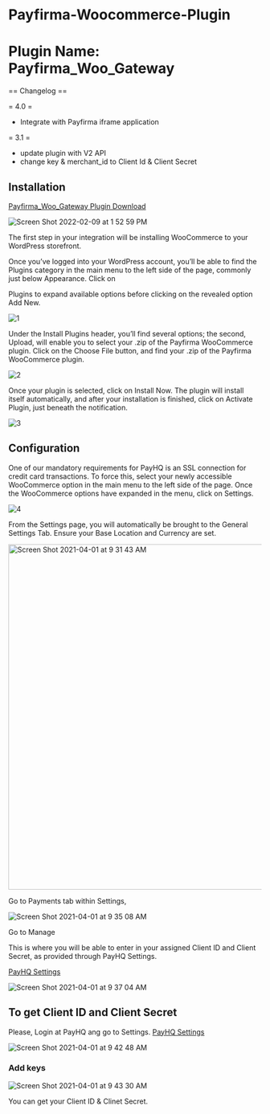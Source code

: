 # Payfirma-Woocommerce-Plugin

# Plugin Name: Payfirma_Woo_Gateway

== Changelog ==

= 4.0 = 
* Integrate with Payfirma iframe application 


= 3.1 = 
* update plugin with V2 API 
* change key & merchant_id to Client Id & Client Secret


## Installation

[Payfirma_Woo_Gateway Plugin Download](https://github.com/Payfirma/New_Payfirma_Woo_Gateway/blob/master/download/Payfirma_Woo_Gateway.zip)

![Screen Shot 2022-02-09 at 1 52 59 PM](https://user-images.githubusercontent.com/67436452/153296717-3f6af80f-7a5f-4fe0-850c-7e3332c022be.png)



The first step in your integration will be installing WooCommerce to your WordPress storefront.

Once you’ve logged into your WordPress account, you’ll be able to find the Plugins category in the main menu to the left side of the page, commonly just below Appearance. Click on

Plugins to expand available options before clicking on the revealed option
Add New.

![1](https://user-images.githubusercontent.com/67436452/113324599-282db580-92cc-11eb-8ddd-f895eda8fe55.png)


Under the Install Plugins header, you’ll find several options; the second, Upload, will enable you to select your .zip of the Payfirma WooCommerce plugin. Click on the Choose File button, and find your .zip of the Payfirma WooCommerce plugin.

![2](https://user-images.githubusercontent.com/67436452/113324873-7a6ed680-92cc-11eb-99a4-0ede994c18c2.png)

Once your plugin is selected, click on Install Now. The plugin will install itself automatically, and after your installation is finished, click on Activate Plugin, just beneath the notification.

![3](https://user-images.githubusercontent.com/67436452/113324927-8d81a680-92cc-11eb-8a3c-26c99740f3c1.png)


## Configuration

One of our mandatory requirements for PayHQ is an SSL connection for credit card transactions. To force this, select your newly accessible WooCommerce option in the main menu to the left side of the page. Once the WooCommerce options have expanded in the menu, click on Settings.

![4](https://user-images.githubusercontent.com/67436452/113325053-bb66eb00-92cc-11eb-83e5-6355fb225484.png)


From the Settings page, you will automatically be brought to the General Settings Tab. Ensure your Base Location and Currency are set.

<img width="688" alt="Screen Shot 2021-04-01 at 9 31 43 AM" src="https://user-images.githubusercontent.com/67436452/113325332-231d3600-92cd-11eb-8ff9-4149c5204af8.png">


Go to Payments tab within Settings,

![Screen Shot 2021-04-01 at 9 35 08 AM](https://user-images.githubusercontent.com/67436452/113325663-958e1600-92cd-11eb-937d-925813e497ec.png)

Go to Manage 

This is where you will be able to enter in your assigned Client ID and Client Secret, as provided through PayHQ Settings.

[PayHQ Settings](https://hq.payfirma.com/#/settings/ecommerce)

![Screen Shot 2021-04-01 at 9 37 04 AM](https://user-images.githubusercontent.com/67436452/113325971-f0c00880-92cd-11eb-82bd-c84516cab7fe.png)



## To get Client ID and Client Secret
Please, Login at PayHQ ang go to Settings.
[PayHQ Settings](https://hq.payfirma.com/#/settings/ecommerce)

![Screen Shot 2021-04-01 at 9 42 48 AM](https://user-images.githubusercontent.com/67436452/113326535-a55a2a00-92ce-11eb-93e1-e01059b9203d.png)

### Add keys

![Screen Shot 2021-04-01 at 9 43 30 AM](https://user-images.githubusercontent.com/67436452/113326600-bd31ae00-92ce-11eb-80c0-e6d4636d630e.png)

You can get your Client ID & Clinet Secret.

